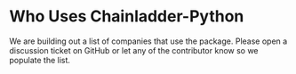# Who Uses Chainladder-Python

We are building out a list of companies that use the package. Please open a discussion ticket on GitHub or let any of the contributor know so we populate the list.
